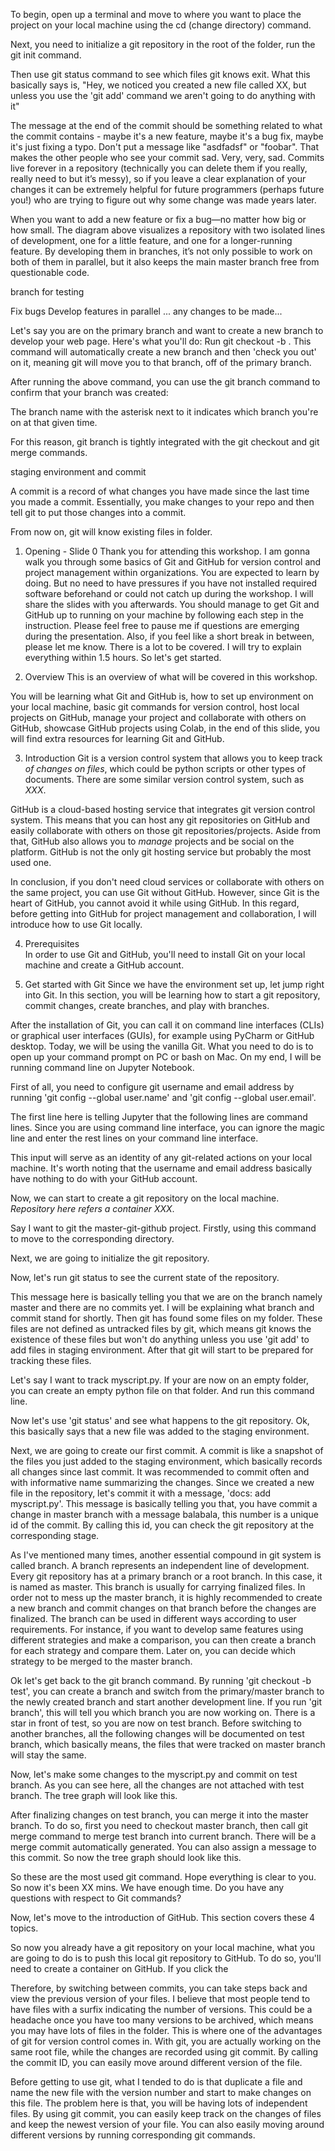 To begin, open up a terminal and move to where you want to place the project on your local machine using the cd (change directory) command.

Next, you need to initialize a git repository in the root of the folder, run the git init command.

Then use git status command to see which files git knows exit.
What this basically says is, "Hey, we noticed you created a new file called XX, but unless you use the 'git add' command we aren't going to do anything with it"

The message at the end of the commit should be something related to what the commit contains - maybe it's a new feature, maybe it's a bug fix, maybe it's just fixing a typo. Don't put a message like "asdfadsf" or "foobar". That makes the other people who see your commit sad. Very, very, sad. Commits live forever in a repository (technically you can delete them if you really, really need to but it’s messy), so if you leave a clear explanation of your changes it can be extremely helpful for future programmers (perhaps future you!) who are trying to figure out why some change was made years later.

When you want to add a new feature or fix a bug—no matter how big or how small. The diagram above visualizes a repository with two isolated lines of development, one for a little feature, and one for a longer-running feature. By developing them in branches, it’s not only possible to work on both of them in parallel, but it also keeps the main master branch free from questionable code.

branch for testing

Fix bugs
Develop features in parallel
...
any changes to be made...




Let's say you are on the primary branch and want to create a new branch to develop your web page. Here's what you'll do: Run git checkout -b <my branch name>. This command will automatically create a new branch and then 'check you out' on it, meaning git will move you to that branch, off of the primary branch.

After running the above command, you can use the git branch command to confirm that your branch was created:

The branch name with the asterisk next to it indicates which branch you're on at that given time.

For this reason, git branch is tightly integrated with the git checkout and git merge commands.


staging environment and commit

A commit is a record of what changes you have made since the last time you made a commit. Essentially, you make changes to your repo and then tell git to put those changes into a commit.










From now on, git will know existing files in folder.




1. Opening - Slide 0
Thank you for attending this workshop. I am gonna walk you through some basics of Git and GitHub for version control and project management within organizations. You are expected to learn by doing. But no need to have pressures if you have not installed required software beforehand or could not catch up during the workshop. I will share the slides with you afterwards. You should manage to get Git and GitHub up to running on your machine by following each step in the instruction. Please feel free to pause me if questions are emerging during the presentation. Also, if you feel like a short break in between, please let me know. There is a lot to be covered. I will try to explain everything within 1.5 hours. So let's get started.

2. Overview
This is an overview of what will be covered in this workshop.

You will be learning what Git and GitHub is, how to set up environment on your local machine, basic git commands for version control, host local projects on GitHub, manage your project and collaborate with others on GitHub, showcase GitHub projects using Colab, in the end of this slide, you will find extra resources for learning Git and GitHub.

3. Introduction
Git is a version control system that allows you to keep track *of changes on files*, which could be python scripts or other types of documents. There are some similar version control system, such as *XXX*.

GitHub is a cloud-based hosting service that integrates git version control system. This means that you can host any git repositories on GitHub and easily collaborate with others on those git repositories/projects. Aside from that, GitHub also allows you to *manage* projects and be social on the platform. GitHub is not the only git hosting service but probably the most used one.

In conclusion, if you don't need cloud services or collaborate with others on the same project, you can use Git without GitHub. However, since Git is the heart of GitHub, you cannot avoid it while using GitHub. In this regard, before getting into GitHub for project management and collaboration, I will introduce how to use Git locally.

4. Prerequisites  
In order to use Git and GitHub, you'll need to install Git on your local machine and create a GitHub account.

5. Get started with Git
Since we have the environment set up, let jump right into Git. In this section,  you will be learning how to start a git repository, commit changes, create branches, and play with branches.

After the installation of Git, you can call it on command line interfaces (CLIs) or graphical user interfaces (GUIs), for example using PyCharm or GitHub desktop. Today, we will be using the vanilla Git. What you need to do is to open up your command prompt on PC or bash on Mac. On my end, I will be running command line on Jupyter Notebook.

First of all, you need to configure git username and email address by running 'git config --global user.name' and 'git config --global user.email'.

The first line here is telling Jupyter that the following lines are command lines. Since you are using command line interface, you can ignore the magic line and enter the rest lines on your command line interface.

This input will serve as an identity of any git-related actions on your local machine. It's worth noting that the username and email address basically have nothing to do with your GitHub account.

Now, we can start to create a git repository on the local machine. *Repository here refers a container XXX*.

Say I want to git the master-git-github project. Firstly, using this command to move to the corresponding directory.

Next, we are going to initialize the git repository.

Now, let's run git status to see the current state of the repository.

This message here is basically telling you that we are on the branch namely master and there are no commits yet. I will be explaining what branch and commit stand for shortly. Then git has found some files on my folder. These files are not defined as untracked files by git, which means git knows the existence of these files but won't do anything unless you use 'git add' to add files in staging environment. After that git will start to be prepared for tracking these files.

Let's say I want to track myscript.py. If your are now on an empty folder, you can create an empty python file on that folder. And run this command line.

Now let's use 'git status' and see what happens to the git repository. Ok, this basically says that a new file was added to the staging environment.

Next, we are going to create our first commit. A commit is like a snapshot of the files you just added to the staging environment, which basically records all changes since last commit. It was recommended to commit often and with informative name summarizing the changes. Since we created a new file in the repository, let's commit it with a message, 'docs: add myscript.py'. This message is basically telling you that, you have commit a change in master branch with a message balabala, this number is a unique id of the commit. By calling this id, you can check the git repository at the corresponding stage.

As I've mentioned many times, another essential compound in git system is called branch. A branch represents an independent line of development. Every git repository has at a primary branch or a root branch. In this case, it is named as master. This branch is usually for carrying finalized files. In order not to mess up the master branch, it is highly recommended to create a new branch and commit changes on that branch before the changes are finalized. The branch can be used in different ways according to user requirements. For instance, if you want to develop same features using different strategies and make a comparison, you can then create a branch for each strategy and compare them. Later on, you can decide which strategy to be merged to the master branch.

Ok let's get back to the git branch command. By running 'git checkout -b test', you can create a branch and switch from the primary/master branch to the newly created branch and start another development line. If you run 'git branch', this will tell you which branch you are now working on. There is a star in front of test, so you are now on test branch. Before switching to another branches, all the following changes will be documented on test branch, which basically means, the files that were tracked on master branch will stay the same.

Now, let's make some changes to the myscript.py and commit on test branch. As you can see here, all the changes are not attached with test branch. The tree graph will look like this.

After finalizing changes on test branch, you can merge it into the master branch. To do so, first you need to checkout master branch, then call git merge command to merge test branch into current branch. There will be a merge commit automatically generated. You can also assign a message to this commit. So now the tree graph should look like this.

So these are the most used git command. Hope everything is clear to you. So now it's been XX mins. We have enough time. Do you have any questions with respect to Git commands?

Now, let's move to the introduction of GitHub. This section covers these 4 topics.

So now you already have a git repository on your local machine, what you are going to do is to push this local git repository to GitHub. To do so, you'll need to create a container on GitHub. If you click the




Therefore, by switching between commits, you can take steps back and view the previous version of your files. I believe that most people tend to have files with a surfix indicating the number of versions. This could be a headache once you have too many versions to be archived, which means you may have lots of files in the folder. This is where one of the advantages of git for version control comes in. With git, you are actually working on the same root file, while the changes are recorded using git commit. By calling the commit ID, you can easily move around different version of the file.

Before getting to use git, what I tended to do is that duplicate a file and name the new file with the version number and start to make changes on this file. The problem here is that, you will be having lots of independent files. By using git commit, you can easily keep track on the changes of files and keep the newest version of your file. You can also easily moving around different versions by running corresponding git commands.
